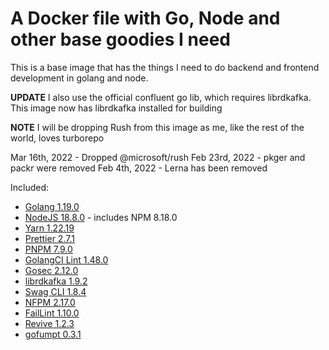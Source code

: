# A Docker file with Go, Node and other base goodies I need

This is a base image that has the things I need to do backend and frontend development in golang and node.

**UPDATE** I also use the official confluent go lib, which requires librdkafka. This image now has librdkafka installed for building

**NOTE** I will be dropping Rush from this image as me, like the rest of the world, loves turborepo

Mar 16th, 2022 - Dropped @microsoft/rush
Feb 23rd, 2022 - pkger and packr were removed
Feb 4th, 2022 - Lerna has been removed

Included:

- [Golang 1.19.0](https://golang.org/dl/)
- [NodeJS 18.8.0](https://nodejs.org/en/download/current/) - includes NPM 8.18.0
- [Yarn 1.22.19](https://www.npmjs.com/package/yarn)
- [Prettier 2.7.1](https://www.npmjs.com/package/prettier)
- [PNPM 7.9.0](https://www.npmjs.com/package/pnpm)
- [GolangCI Lint 1.48.0](https://github.com/golangci/golangci-lint)
- [Gosec 2.12.0](https://github.com/securego/gosec)
- [librdkafka 1.9.2](https://github.com/edenhill/librdkafka)
- [Swag CLI 1.8.4](https://github.com/swaggo/swag)
- [NFPM 2.17.0](https://github.com/goreleaser/nfpm)
- [FailLint 1.10.0](https://github.com/fatih/faillint)
- [Revive 1.2.3](https://github.com/mgechev/revive)
- [gofumpt 0.3.1](https://github.com/mvdan/gofumpt)
